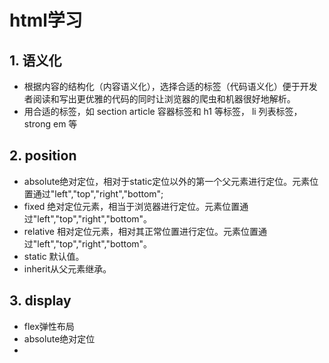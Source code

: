 # **html学习**
## 1. 语义化
*   根据内容的结构化（内容语义化），选择合适的标签（代码语义化）便于开发者阅读和写出更优雅的代码的同时让浏览器的爬虫和机器很好地解析。
*   用合适的标签，如 section article 容器标签和 h1 等标签， li 列表标签， strong em 等
## 2. position
*   absolute绝对定位，相对于static定位以外的第一个父元素进行定位。元素位置通过"left","top","right","bottom";
*   fixed 绝对定位元素，相当于浏览器进行定位。元素位置通过"left","top","right","bottom"。
*   relative 相对定位元素，相对其正常位置进行定位。元素位置通过"left","top","right","bottom"。
*   static 默认值。
*   inherit从父元素继承。
## 3. display
*   flex弹性布局
*   absolute绝对定位
*   